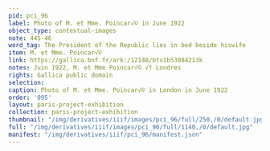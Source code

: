 ```yaml
---
pid: pci_96
label: Photo of M. et Mme. Poincar√© in June 1922
object_type: contextual-images
note: 445-46
word_tag: The President of the Republic lies in bed beside hiswife
item: M. et Mme. Poincar√©
link: https://gallica.bnf.fr/ark:/12148/btv1b53084213k
notes: Juin 1922, M. et Mme Poincar√© √† Londres
rights: Gallica public domain
selection: 
caption: Photo of M. et Mme. Poincar√© in London in June 1922
order: '095'
layout: paris-project-exhibition
collection: paris-project-exhibition
thumbnail: "/img/derivatives/iiif/images/pci_96/full/250,/0/default.jpg"
full: "/img/derivatives/iiif/images/pci_96/full/1140,/0/default.jpg"
manifest: "/img/derivatives/iiif/pci_96/manifest.json"
---
```

